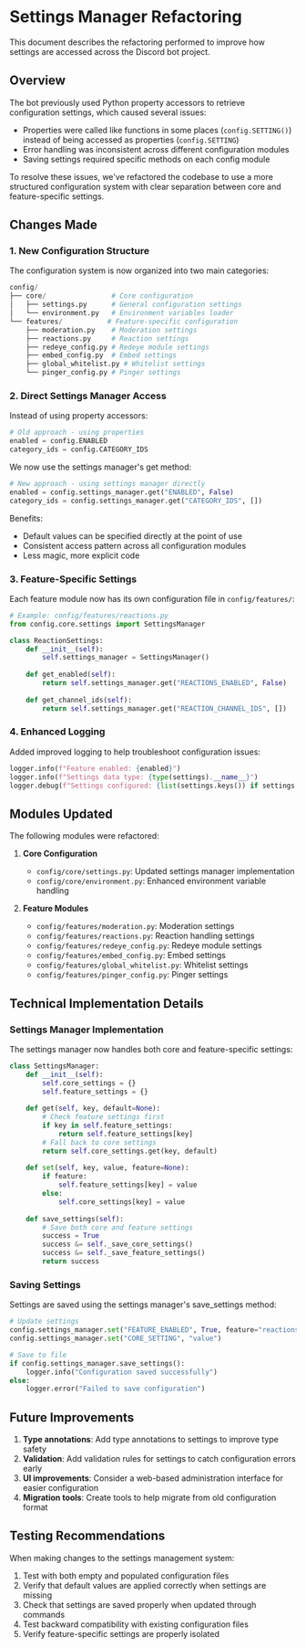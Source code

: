 # Settings Manager Refactoring

This document describes the refactoring performed to improve how settings are accessed across the Discord bot project.

## Overview

The bot previously used Python property accessors to retrieve configuration settings, which caused several issues:
- Properties were called like functions in some places (`config.SETTING()`) instead of being accessed as properties (`config.SETTING`)
- Error handling was inconsistent across different configuration modules
- Saving settings required specific methods on each config module

To resolve these issues, we've refactored the codebase to use a more structured configuration system with clear separation between core and feature-specific settings.

## Changes Made

### 1. New Configuration Structure

The configuration system is now organized into two main categories:

```python
config/
├── core/                # Core configuration
│   ├── settings.py      # General configuration settings
│   └── environment.py   # Environment variables loader
└── features/           # Feature-specific configuration
    ├── moderation.py    # Moderation settings
    ├── reactions.py     # Reaction settings
    ├── redeye_config.py # Redeye module settings
    ├── embed_config.py  # Embed settings
    ├── global_whitelist.py # Whitelist settings
    └── pinger_config.py # Pinger settings
```

### 2. Direct Settings Manager Access

Instead of using property accessors:

```python
# Old approach - using properties
enabled = config.ENABLED
category_ids = config.CATEGORY_IDS
```

We now use the settings manager's get method:

```python
# New approach - using settings manager directly
enabled = config.settings_manager.get("ENABLED", False)
category_ids = config.settings_manager.get("CATEGORY_IDS", [])
```

Benefits:
- Default values can be specified directly at the point of use
- Consistent access pattern across all configuration modules
- Less magic, more explicit code

### 3. Feature-Specific Settings

Each feature module now has its own configuration file in `config/features/`:

```python
# Example: config/features/reactions.py
from config.core.settings import SettingsManager

class ReactionSettings:
    def __init__(self):
        self.settings_manager = SettingsManager()
        
    def get_enabled(self):
        return self.settings_manager.get("REACTIONS_ENABLED", False)
        
    def get_channel_ids(self):
        return self.settings_manager.get("REACTION_CHANNEL_IDS", [])
```

### 4. Enhanced Logging

Added improved logging to help troubleshoot configuration issues:

```python
logger.info(f"Feature enabled: {enabled}")
logger.info(f"Settings data type: {type(settings).__name__}")
logger.debug(f"Settings configured: {list(settings.keys()) if settings else 'None'}")
```

## Modules Updated

The following modules were refactored:

1. **Core Configuration**
   - `config/core/settings.py`: Updated settings manager implementation
   - `config/core/environment.py`: Enhanced environment variable handling

2. **Feature Modules**
   - `config/features/moderation.py`: Moderation settings
   - `config/features/reactions.py`: Reaction handling settings
   - `config/features/redeye_config.py`: Redeye module settings
   - `config/features/embed_config.py`: Embed settings
   - `config/features/global_whitelist.py`: Whitelist settings
   - `config/features/pinger_config.py`: Pinger settings

## Technical Implementation Details

### Settings Manager Implementation

The settings manager now handles both core and feature-specific settings:

```python
class SettingsManager:
    def __init__(self):
        self.core_settings = {}
        self.feature_settings = {}
        
    def get(self, key, default=None):
        # Check feature settings first
        if key in self.feature_settings:
            return self.feature_settings[key]
        # Fall back to core settings
        return self.core_settings.get(key, default)
        
    def set(self, key, value, feature=None):
        if feature:
            self.feature_settings[key] = value
        else:
            self.core_settings[key] = value
            
    def save_settings(self):
        # Save both core and feature settings
        success = True
        success &= self._save_core_settings()
        success &= self._save_feature_settings()
        return success
```

### Saving Settings

Settings are saved using the settings manager's save_settings method:

```python
# Update settings
config.settings_manager.set("FEATURE_ENABLED", True, feature="reactions")
config.settings_manager.set("CORE_SETTING", "value")

# Save to file
if config.settings_manager.save_settings():
    logger.info("Configuration saved successfully")
else:
    logger.error("Failed to save configuration")
```

## Future Improvements

1. **Type annotations**: Add type annotations to settings to improve type safety
2. **Validation**: Add validation rules for settings to catch configuration errors early
3. **UI improvements**: Consider a web-based administration interface for easier configuration
4. **Migration tools**: Create tools to help migrate from old configuration format

## Testing Recommendations

When making changes to the settings management system:

1. Test with both empty and populated configuration files
2. Verify that default values are applied correctly when settings are missing
3. Check that settings are saved properly when updated through commands
4. Test backward compatibility with existing configuration files
5. Verify feature-specific settings are properly isolated 